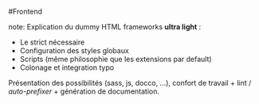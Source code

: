 <!-- .slide: data-breadcrumb="frontend" -->
#Frontend

note:
  Explication du dummy HTML frameworks **ultra light** :
   - Le strict nécessaire
   - Configuration des styles globaux
   - Scripts (même philosophie que les extensions par default)
   - Colonage et integration typo

  Présentation des possibilités (sass, js, docco, ...), confort de travail + lint / *auto-prefixer* + génération de documentation.
